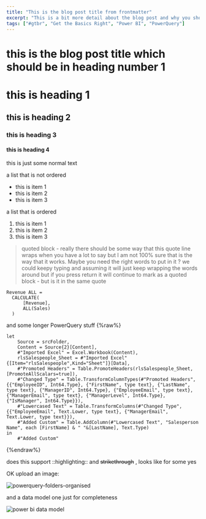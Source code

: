 ```yaml
---
title: "This is the blog post title from frontmatter"
excerpt: "This is a bit more detail about the blog post and why you should read it "
tags: ["#gtbr", "Get the Basics Right", "Power BI", "PowerQuery"]
---
```

# this is the blog post title which should be in heading number 1

# this is heading 1
## this is heading 2
### this is heading 3
#### this is heading 4

this is just some normal text

a list that is not ordered
- this is item 1
- this is item 2
- this is item 3

a list that is ordered
1. this is item 1
2. this is item 2
3. this is item 3

> quoted block - really there should be some way that this quote line wraps when you have a lot to say but I am not 100% sure that is the way that it works. Maybe you need the right words to put in it ? we could keepy typing and assuming it will just keep wrapping the words around
> but if you press return it will continue to mark as a quoted block - but is it in the same quote



```
Revenue ALL = 
  CALCULATE(
      [Revenue],
      ALL(Sales)
  )
```

and some longer PowerQuery stuff
{%raw%}
```
let
    Source = srcFolder,
    Content = Source{2}[Content],
    #"Imported Excel" = Excel.Workbook(Content),
    rlsSalespeople_Sheet = #"Imported Excel"{[Item="rlsSalespeople",Kind="Sheet"]}[Data],
    #"Promoted Headers" = Table.PromoteHeaders(rlsSalespeople_Sheet, [PromoteAllScalars=true]),
    #"Changed Type" = Table.TransformColumnTypes(#"Promoted Headers",{{"EmployeeID", Int64.Type}, {"FirstName", type text}, {"LastName", type text}, {"ManagerID", Int64.Type}, {"EmployeeEmail", type text}, {"ManagerEmail", type text}, {"ManagerLevel", Int64.Type}, {"IsManager", Int64.Type}}),
    #"Lowercased Text" = Table.TransformColumns(#"Changed Type",{{"EmployeeEmail", Text.Lower, type text}, {"ManagerEmail", Text.Lower, type text}}),
    #"Added Custom" = Table.AddColumn(#"Lowercased Text", "Salesperson Name", each [FirstName] & " "&[LastName], Text.Type)
in
    #"Added Custom"
```
{%endraw%}

does this support ::highlighting:: and ~~strikethrough~~ , looks like for some yes

OK upload an image:

![powerquery-folders-organised](https://user-images.githubusercontent.com/16735754/158059642-9921ca20-78d0-4df5-a2f0-92d6aa652a59.png)

and a data model one just for completeness

![power bi data model](https://user-images.githubusercontent.com/16735754/158059666-2b051e5e-e3da-4c6d-a60b-fd751ada2c89.png)